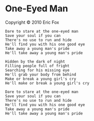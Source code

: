 One-Eyed Man
============

Copyright &copy; 2010 Eric Fox

    Dare to stare at the one-eyed man
    Save your soul if you can
    There's no use to run and hide
    He'll find you with his one good eye
    Take away a young man's pride
    He'll take away a young man's pride

    Hidden by the dark of night
    Filling people full of fright
    Searching for his missing eye
    He'll grab your body from behind
    Make or break a young girl's cry
    He'll make or break a young girl's cry

    Dare to stare at the one-eyed man
    Save your soul if you can
    There's no use to run and hide
    He'll find you with his one good eye
    Take away a young man's pride
    He'll take away a young man's pride
